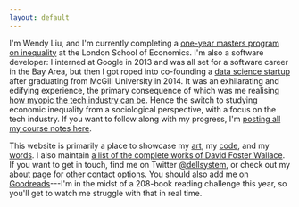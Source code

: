 ```yaml
---
layout: default
---
```


I'm Wendy Liu, and I'm currently completing a [one-year masters program on
inequality][personal statement] at the London School of Economics. I'm also a
software developer: I interned at Google in 2013 and was all set for a software
career in the Bay Area, but then I got roped into co-founding a [data science
startup][Macromeasures] after graduating from McGill University in 2014. It was
an exhilarating and edifying experience, the primary consequence of which was
me realising [how myopic the tech industry can be][myopic]. Hence the switch to
studying economic inequality from a sociological perspective, with a focus on
the tech industry.  If you want to follow along with my progress, I'm [posting
all my course notes here](/words#course).

This website is primarily a place to showcase my [art](/art), my [code](/code),
and my [words](/words). I also maintain [a list of the complete works of David
Foster Wallace](/dfw). If you want to get in touch, find me on Twitter
[@dellsystem](https://twitter.com/dellsystem), or check out my [about
page](/about) for other contact options. You should also add me on
[Goodreads]---I'm in the midst of a 208-book reading challenge this year, so
you'll get to watch me struggle with that in real time.

[Macromeasures]: http://macromeasures.com
[personal statement]: /posts/a-personal-statement
[Goodreads]: http://goodreads.com/dellsystem
[myopic]: https://medium.com/@dellsystem/what-i-wish-i-had-known-1cf9714b01cf
